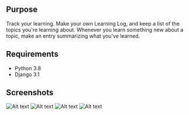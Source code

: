 ## Purpose

Track your learning.
Make your own Learning Log, and keep a list of the topics you're learning about. Whenever you learn something new about a topic, make an entry summarizing what you've learned.

## Requirements

* Python 3.8
* Django 3.1


## Screenshots

![Alt text](https://github.com/adrian88szymanski/Python_Crash_Course_Eric_Matthes/blob/master/learning_log/1.png)
![Alt text](https://github.com/adrian88szymanski/Python_Crash_Course_Eric_Matthes/blob/master/learning_log/2.png)
![Alt text](https://github.com/adrian88szymanski/Python_Crash_Course_Eric_Matthes/blob/master/learning_log/3.png)
![Alt text](https://github.com/adrian88szymanski/Python_Crash_Course_Eric_Matthes/blob/master/learning_log/4.png)
